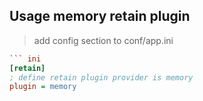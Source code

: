 ## Usage memory retain plugin
> add config section to conf/app.ini
``` ini
``` ini
[retain]
; define retain plugin provider is memory
plugin = memory
```